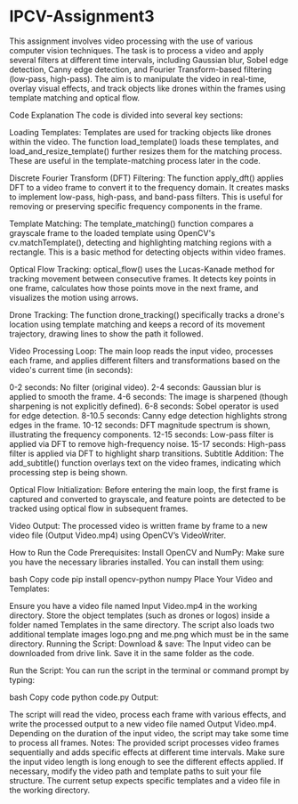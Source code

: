 # IPCV-Assignment3
This assignment involves video processing with the use of various computer vision techniques. The task is to process a video and apply several filters at different time intervals, including Gaussian blur, Sobel edge detection, Canny edge detection, and Fourier Transform-based filtering (low-pass, high-pass). The aim is to manipulate the video in real-time, overlay visual effects, and track objects like drones within the frames using template matching and optical flow.

Code Explanation
The code is divided into several key sections:

Loading Templates: Templates are used for tracking objects like drones within the video. The function load_template() loads these templates, and load_and_resize_template() further resizes them for the matching process. These are useful in the template-matching process later in the code.

Discrete Fourier Transform (DFT) Filtering: The function apply_dft() applies DFT to a video frame to convert it to the frequency domain. It creates masks to implement low-pass, high-pass, and band-pass filters. This is useful for removing or preserving specific frequency components in the frame.

Template Matching: The template_matching() function compares a grayscale frame to the loaded template using OpenCV's cv.matchTemplate(), detecting and highlighting matching regions with a rectangle. This is a basic method for detecting objects within video frames.

Optical Flow Tracking: optical_flow() uses the Lucas-Kanade method for tracking movement between consecutive frames. It detects key points in one frame, calculates how those points move in the next frame, and visualizes the motion using arrows.

Drone Tracking: The function drone_tracking() specifically tracks a drone's location using template matching and keeps a record of its movement trajectory, drawing lines to show the path it followed.

Video Processing Loop: The main loop reads the input video, processes each frame, and applies different filters and transformations based on the video's current time (in seconds):

0-2 seconds: No filter (original video).
2-4 seconds: Gaussian blur is applied to smooth the frame.
4-6 seconds: The image is sharpened (though sharpening is not explicitly defined).
6-8 seconds: Sobel operator is used for edge detection.
8-10.5 seconds: Canny edge detection highlights strong edges in the frame.
10-12 seconds: DFT magnitude spectrum is shown, illustrating the frequency components.
12-15 seconds: Low-pass filter is applied via DFT to remove high-frequency noise.
15-17 seconds: High-pass filter is applied via DFT to highlight sharp transitions.
Subtitle Addition: The add_subtitle() function overlays text on the video frames, indicating which processing step is being shown.

Optical Flow Initialization: Before entering the main loop, the first frame is captured and converted to grayscale, and feature points are detected to be tracked using optical flow in subsequent frames.

Video Output: The processed video is written frame by frame to a new video file (Output Video.mp4) using OpenCV’s VideoWriter.

How to Run the Code
Prerequisites:
Install OpenCV and NumPy: Make sure you have the necessary libraries installed. You can install them using:

bash
Copy code
pip install opencv-python numpy
Place Your Video and Templates:

Ensure you have a video file named Input Video.mp4 in the working directory.
Store the object templates (such as drones or logos) inside a folder named Templates in the same directory.
The script also loads two additional template images logo.png and me.png which must be in the same directory.
Running the Script:
Download & save: The Input video can be downloaded from drive link. Save it in the same folder as the code.   

Run the Script: You can run the script in the terminal or command prompt by typing:

bash
Copy code
python code.py
Output:

The script will read the video, process each frame with various effects, and write the processed output to a new video file named Output Video.mp4.
Depending on the duration of the input video, the script may take some time to process all frames.
Notes:
The provided script processes video frames sequentially and adds specific effects at different time intervals. Make sure the input video length is long enough to see the different effects applied.
If necessary, modify the video path and template paths to suit your file structure. The current setup expects specific templates and a video file in the working directory.
